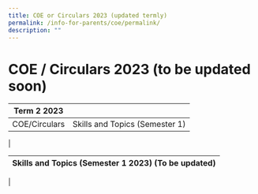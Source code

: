 ```yaml
---
title: COE or Circulars 2023 (updated termly)
permalink: /info-for-parents/coe/permalink/
description: ""
---
```

COE / Circulars 2023 (to be updated soon)
=========================================

| Term 2 2023 	|  	|
|:---:	|:---:	|
| COE/Circulars 	| Skills and Topics (Semester 1) 	|
|





| Skills and Topics (Semester 1 2023) (To be updated) 	|
|---	|
|